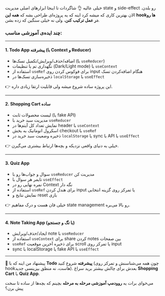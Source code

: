 خیلی عالیه 👌 شاگردات تا اینجا ابزارهای اصلی مدیریت state و side-effect رو بلدن. الان بهترین کاری که میشه کرد اینه که یه پروژه‌ای طراحی بشه که **همه این hookها رو در عمل ترکیب کنن**، ولی نه خیلی سنگین که زده بشن.

### چند ایده‌ی آموزشی مناسب:

---

#### 1. **Todo App پیشرفته (با Context و Reducer)**

- اضافه/حذف/ویرایش/تکمیل تسک‌ها (با `useReducer`)
- نگهداری تم یا تنظیمات (Dark/Light mode) با `useContext`
- استفاده از `useRef` برای فوکوس کردن روی input هنگام اضافه‌کردن تسک
- ذخیره‌سازی تسک‌ها در `localStorage` با `useEffect`

👉 این پروژه ساده شروع میشه ولی قابلیت ارتقا زیادی داره.

---

#### 2. **Shopping Cart ساده**

- لیست محصولات ثابت (یا fake API)
- مدیریت سبد خرید با `useReducer`
- نمایش تعداد کل آیتم‌ها در header با `useContext`
- اسکرول اتوماتیک به بخش checkout با `useRef`
- ذخیره وضعیت سبد خرید در `localStorage` یا sync با API با `useEffect`

👉 خیلی به دنیای واقعی نزدیکه و بچه‌ها ارتباط بیشتری می‌گیرن.

---

#### 3. **Quiz App**

- سوال و جواب‌ها رو با `useReducer` مدیریت کن
- تایمر هر سوال با `useEffect`
- نمره نهایی رو در Context نگه دار
- استفاده از `useRef` برای هندل کردن input یا تمرکز روی گزینه انتخابی
- نمایش نتایج و reset بازی

👉 خیلی فان هست و درک مفاهیم state management رو بالا می‌بره.

---

#### 4. **Note Taking App (با تگ و جستجو)**

- ایجاد/حذف/ویرایش note با `useReducer`
- استفاده از `useContext` برای share کردن notes بین صفحات
- `useRef` برای ذخیره آخرین موقعیت scroll یا تمرکز روی input
- sync با localStorage یا fake API با `useEffect`

---

🎯 پیشنهاد من اینه که با **Todo پیشرفته** شروع کنید (چون همه می‌شناسنش و تمرکز روی hookهاست، نه منطق بیزینسی جدید). بعدش برای چالش بیشتر برید سراغ **Shopping Cart** یا **Quiz App**.

می‌خوای برات یه **روودمپ آموزشی مرحله به مرحله** بچینم که بچه‌ها از ساده تا سخت پیش برن؟
